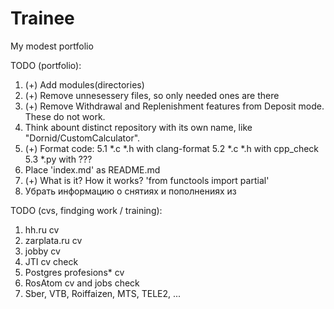 # Trainee
My modest portfolio

  TODO (portfolio):
1. (+) Add modules(directories)
2. (+) Remove unnesessery files, so only needed ones are there
3. (+) Remove Withdrawal and Replenishment features from Deposit mode. These do not work.
4. Think abount distinct repository with its own name, like "Dornid/CustomCalculator".
5. (+) Format code:
  5.1 *.c *.h with clang-format
  5.2 *.c *.h with cpp_check
  5.3 *.py with ???
6. Place 'index.md' as README.md
7. (+) What is it? How it works? 'from functools import partial'
8. Убрать информацию о снятиях и пополнениях из

  TODO (cvs, findging work / training):
1. hh.ru cv
2. zarplata.ru cv
3. jobby cv
4. JTI cv check
5. Postgres profesions* cv
6. RosAtom cv and jobs check
7. Sber, VTB, Roiffaizen, MTS, TELE2, ...

